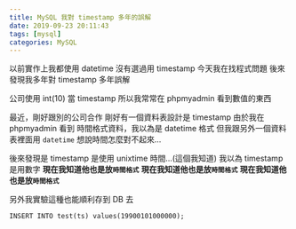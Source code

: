 ```yaml
---
title: MySQL 我對 timestamp 多年的誤解
date: 2019-09-23 20:11:43
tags: [mysql]
categories: MySQL
---
```


以前實作上我都使用 datetime 
沒有選過用 timestamp
今天我在找程式問題
後來發現我多年對 timestamp 多年誤解

<!--more-->

公司使用 int(10) 當 timestamp
所以我常常在 phpmyadmin 看到數值的東西

最近，剛好跟別的公司合作
剛好有一個資料表設計是 timestamp
由於我在 phpmyadmin 看到 時間格式資料，我以為是 datetime 格式
但我跟另外一個資料表裡面用 `datetime`
想說時間怎麼對不起來...

後來發現是 timestamp 是使用 unixtime 時間...(這個我知道)
我以為 timestamp 是用數字
**現在我知道他也是放`時間格式`**
**現在我知道他也是放`時間格式`**
**現在我知道他也是放`時間格式`**



另外我實驗這種也能順利存到 DB 去
```
INSERT INTO test(ts) values(19900101000000);
```